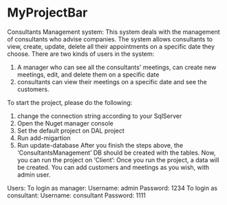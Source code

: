 # MyProjectBar
Consultants Management system:
This system deals with the management of consultants who advise companies.
The system allows consultants to view, create, update, delete all their appointments on a specific date they choose.
There are two kinds of users in the system:
1.	 A manager who can see all the consultants' meetings, can create new meetings, edit, and delete them on a specific date
2.	consultants can view their meetings on a specific date and see the customers.

To start the project, please do the following:
1.	 change the connection string according to your SqlServer 
2.	Open the Nuget manager console 
3.	Set the default project on DAL project
4.	Run add-migartion
5.	Run update-database
After you finish the steps above, the ‘ConsultantsManagement’ DB should be created with the tables.
Now, you can run the project on ‘Client’:
Once you run the project, a data will be created. 
You can add customers and meetings as you wish, with admin user.


Users:
To login as manager:
Username: admin
Password: 1234
To login as consultant:
Username: consultant
Password: 1111
